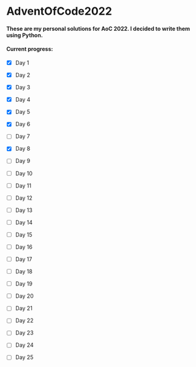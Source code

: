 # AdventOfCode2022


#### These are my personal solutions for AoC 2022. I decided to write them using Python.

#### Current progress:
- [x] Day 1
- [x] Day 2
- [x] Day 3
- [x] Day 4
- [x] Day 5
- [x] Day 6
- [ ] Day 7
- [x] Day 8
- [ ] Day 9
- [ ] Day 10
- [ ] Day 11
- [ ] Day 12
- [ ] Day 13
- [ ] Day 14
- [ ] Day 15
- [ ] Day 16
- [ ] Day 17
- [ ] Day 18
- [ ] Day 19
- [ ] Day 20
- [ ] Day 21
- [ ] Day 22
- [ ] Day 23
- [ ] Day 24
- [ ] Day 25

